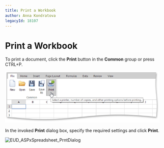 ```yaml
---
title: Print a Workbook
author: Anna Kondratova
legacyId: 18107
---
```

# Print a Workbook
To print a document, click the **Print** button in the **Common** group or press CTRL+P.

![EUD_ASPxSpreadsheet_PrintWorkbook](../../../images/img25927.png)

In the invoked **Print** dialog box, specify the required settings and click **Print**.

![EUD_ASPxSpreadsheet_PrntDialog](../../../images/img25928.png)